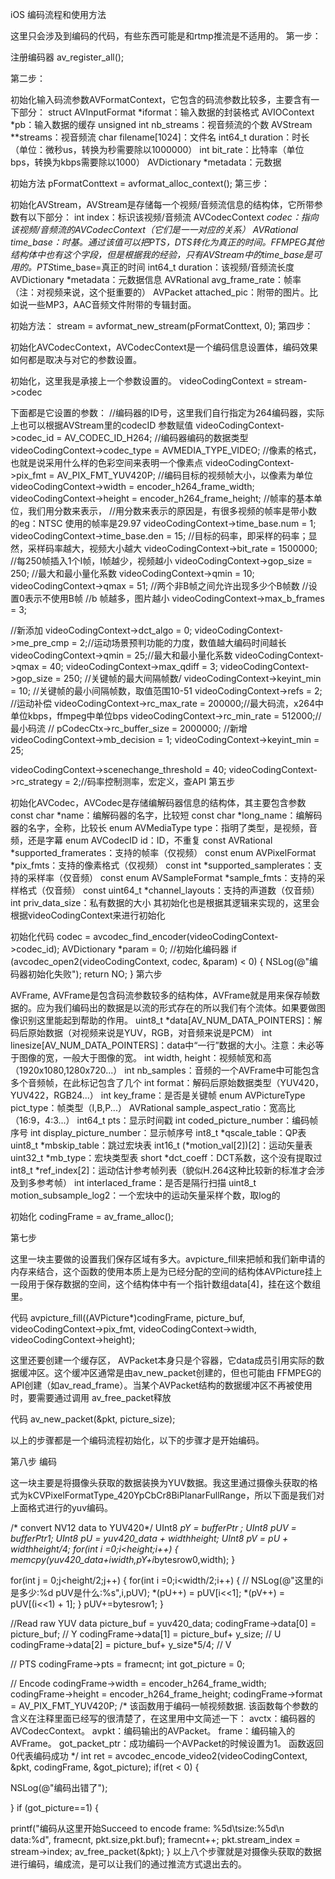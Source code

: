 iOS 编码流程和使用方法

这里只会涉及到编码的代码，有些东西可能是和rtmp推流是不适用的。
第一步：

注册编码器
av_register_all();

第二步：

初始化输入码流参数AVFormatContext，它包含的码流参数比较多，主要含有一下部分：
struct AVInputFormat *iformat：输入数据的封装格式
AVIOContext *pb：输入数据的缓存
unsigned int nb_streams：视音频流的个数
AVStream **streams：视音频流
char filename[1024]：文件名
int64_t duration：时长（单位：微秒us，转换为秒需要除以1000000）
int bit_rate：比特率（单位bps，转换为kbps需要除以1000）
AVDictionary *metadata：元数据

初始方法
pFormatConttext = avformat_alloc_context();
第三步：

初始化AVStream，AVStream是存储每一个视频/音频流信息的结构体，它所带参数有以下部分：
int index：标识该视频/音频流
AVCodecContext *codec：指向该视频/音频流的AVCodecContext（它们是一一对应的关系）
AVRational time_base：时基。通过该值可以把PTS，DTS转化为真正的时间。FFMPEG其他结构体中也有这个字段，但是根据我的经验，只有AVStream中的time_base是可用的。PTS*time_base=真正的时间
int64_t duration：该视频/音频流长度
AVDictionary *metadata：元数据信息
AVRational avg_frame_rate：帧率（注：对视频来说，这个挺重要的）
AVPacket attached_pic：附带的图片。比如说一些MP3，AAC音频文件附带的专辑封面。

初始方法：
stream = avformat_new_stream(pFormatConttext, 0);
第四步：

初始化AVCodecContext，AVCodecContext是一个编码信息设置体，编码效果如何都是取决与对它的参数设置。

初始化，这里我是承接上一个参数设置的。
videoCodingContext = stream->codec

下面都是它设置的参数：
//编码器的ID号，这里我们自行指定为264编码器，实际上也可以根据AVStream里的codecID 参数赋值
videoCodingContext->codec_id = AV_CODEC_ID_H264;
//编码器编码的数据类型
videoCodingContext->codec_type = AVMEDIA_TYPE_VIDEO;
//像素的格式，也就是说采用什么样的色彩空间来表明一个像素点
videoCodingContext->pix_fmt = AV_PIX_FMT_YUV420P;
//编码目标的视频帧大小，以像素为单位
videoCodingContext->width = encoder_h264_frame_width;
videoCodingContext->height = encoder_h264_frame_height;
//帧率的基本单位，我们用分数来表示，
//用分数来表示的原因是，有很多视频的帧率是带小数的eg：NTSC 使用的帧率是29.97
videoCodingContext->time_base.num = 1;
videoCodingContext->time_base.den = 15;
//目标的码率，即采样的码率；显然，采样码率越大，视频大小越大
videoCodingContext->bit_rate = 1500000;
//每250帧插入1个I帧，I帧越少，视频越小
videoCodingContext->gop_size = 250;
//最大和最小量化系数
videoCodingContext->qmin = 10;
videoCodingContext->qmax = 51;
//两个非B帧之间允许出现多少个B帧数
//设置0表示不使用B帧
//b 帧越多，图片越小
videoCodingContext->max_b_frames = 3;

//新添加
videoCodingContext->dct_algo = 0;
videoCodingContext->me_pre_cmp = 2;//运动场景预判功能的力度，数值越大编码时间越长
videoCodingContext->qmin = 25;//最大和最小量化系数
videoCodingContext->qmax = 40;
videoCodingContext->max_qdiff = 3;
videoCodingContext->gop_size = 250; //关键帧的最大间隔帧数/
videoCodingContext->keyint_min = 10; //关键帧的最小间隔帧数，取值范围10-51
videoCodingContext->refs = 2;    //运动补偿
videoCodingContext->rc_max_rate = 200000;//最大码流，x264中单位kbps，ffmpeg中单位bps
videoCodingContext->rc_min_rate = 512000;//最小码流
//    pCodecCtx->rc_buffer_size = 2000000;
//新增
videoCodingContext->mb_decision = 1;
videoCodingContext->keyint_min = 25;

videoCodingContext->scenechange_threshold = 40;
videoCodingContext->rc_strategy = 2;//码率控制测率，宏定义，查API
第五步

初始化AVCodec，AVCodec是存储编解码器信息的结构体，其主要包含参数
const char *name：编解码器的名字，比较短
const char *long_name：编解码器的名字，全称，比较长
enum AVMediaType type：指明了类型，是视频，音频，还是字幕
enum AVCodecID id：ID，不重复
const AVRational *supported_framerates：支持的帧率（仅视频）
const enum AVPixelFormat *pix_fmts：支持的像素格式（仅视频）
const int *supported_samplerates：支持的采样率（仅音频）
const enum AVSampleFormat *sample_fmts：支持的采样格式（仅音频）
const uint64_t *channel_layouts：支持的声道数（仅音频）
int priv_data_size：私有数据的大小
其初始化也是根据其逻辑来实现的，这里会根据videoCodingContext来进行初始化

初始化代码
codec = avcodec_find_encoder(videoCodingContext->codec_id);
AVDictionary *param = 0;
//初始化编码器
if (avcodec_open2(videoCodingContext, codec, &param) < 0) {
NSLog(@"编码器初始化失败");
return NO;
}
第六步

AVFrame, AVFrame是包含码流参数较多的结构体，AVFrame就是用来保存帧数据的。应为我们编码出的数据是以流的形式存在的所以我们有个流体。如果要做图像识别这里能起到帮助的作用。
uint8_t *data[AV_NUM_DATA_POINTERS]：解码后原始数据（对视频来说是YUV，RGB，对音频来说是PCM）
int linesize[AV_NUM_DATA_POINTERS]：data中“一行”数据的大小。注意：未必等于图像的宽，一般大于图像的宽。
int width, height：视频帧宽和高（1920x1080,1280x720...）
int nb_samples：音频的一个AVFrame中可能包含多个音频帧，在此标记包含了几个
int format：解码后原始数据类型（YUV420，YUV422，RGB24...）
int key_frame：是否是关键帧
enum AVPictureType pict_type：帧类型（I,B,P...）
AVRational sample_aspect_ratio：宽高比（16:9，4:3...）
int64_t pts：显示时间戳
int coded_picture_number：编码帧序号
int display_picture_number：显示帧序号
int8_t *qscale_table：QP表
uint8_t *mbskip_table：跳过宏块表
int16_t (*motion_val[2])[2]：运动矢量表
uint32_t *mb_type：宏块类型表
short *dct_coeff：DCT系数，这个没有提取过
int8_t *ref_index[2]：运动估计参考帧列表（貌似H.264这种比较新的标准才会涉及到多参考帧）
int interlaced_frame：是否是隔行扫描
uint8_t motion_subsample_log2：一个宏块中的运动矢量采样个数，取log的

初始化
codingFrame = av_frame_alloc();

第七步

这里一块主要做的设置我们保存区域有多大。avpicture_fill来把帧和我们新申请的内存来结合，这个函数的使用本质上是为已经分配的空间的结构体AVPicture挂上一段用于保存数据的空间，这个结构体中有一个指针数组data[4]，挂在这个数组里。

代码
avpicture_fill((AVPicture*)codingFrame, picture_buf, videoCodingContext->pix_fmt, videoCodingContext->width, videoCodingContext->height);

这里还要创建一个缓存区， AVPacket本身只是个容器，它data成员引用实际的数据缓冲区。这个缓冲区通常是由av_new_packet创建的，但也可能由 FFMPEG的API创建（如av_read_frame）。当某个AVPacket结构的数据缓冲区不再被使用时，要需要通过调用 av_free_packet释放

代码
av_new_packet(&pkt, picture_size);

以上的步骤都是一个编码流程初始化，以下的步骤才是开始编码。

第八步 编码

这一块主要是将摄像头获取的数据装换为YUV数据。我这里通过摄像头获取的格式为kCVPixelFormatType_420YpCbCr8BiPlanarFullRange，所以下面是我们对上面格式进行的yuv编码。

/* convert NV12 data to YUV420*/
UInt8 *pY = bufferPtr ;
UInt8 *pUV = bufferPtr1;
UInt8 *pU = yuv420_data + width*height;
UInt8 *pV = pU + width*height/4;
for(int i =0;i<height;i++)
{
memcpy(yuv420_data+i*width,pY+i*bytesrow0,width);
}

for(int j = 0;j<height/2;j++)
{
for(int i =0;i<width/2;i++)
{
//                NSLog(@"这里的i是多少:%d pUV是什么:%s",i,pUV);
*(pU++) = pUV[i<<1];
*(pV++) = pUV[(i<<1) + 1];
}
pUV+=bytesrow1;
}

//Read raw YUV data
picture_buf = yuv420_data;
codingFrame->data[0] = picture_buf;              // Y
codingFrame->data[1] = picture_buf+ y_size;      // U
codingFrame->data[2] = picture_buf+ y_size*5/4;  // V

// PTS
codingFrame->pts = framecnt;
int got_picture = 0;

// Encode
codingFrame->width = encoder_h264_frame_width;
codingFrame->height = encoder_h264_frame_height;
codingFrame->format = AV_PIX_FMT_YUV420P;
/*
该函数用于编码一帧视频数据.
该函数每个参数的含义在注释里面已经写的很清楚了，在这里用中文简述一下：
avctx：编码器的AVCodecContext。
avpkt：编码输出的AVPacket。
frame：编码输入的AVFrame。
got_packet_ptr：成功编码一个AVPacket的时候设置为1。
函数返回0代表编码成功
*/
int ret = avcodec_encode_video2(videoCodingContext, &pkt, codingFrame, &got_picture);
if(ret < 0) {

NSLog(@"编码出错了");

}
if (got_picture==1) {

printf("编码从这里开始Succeed to encode frame: %5d\tsize:%5d\n  data:%d", framecnt, pkt.size,pkt.buf);
framecnt++;
pkt.stream_index = stream->index;
av_free_packet(&pkt);
}
以上八个步骤就是对摄像头获取的数据进行编码，编成流，是可以让我们的通过推流方式退出去的。


